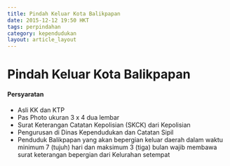 ```yaml
---
title: Pindah Keluar Kota Balikpapan
date: 2015-12-12 19:50 HKT
tags: perpindahan
category: kependudukan
layout: article_layout
---
```

# Pindah Keluar Kota Balikpapan

#### Persyaratan
- Asli KK dan KTP
- Pas Photo ukuran 3 x 4 dua lembar
- Surat Keterangan Catatan Kepolisian (SKCK) dari Kepolisian
- Pengurusan di Dinas Kependudukan dan Catatan Sipil
- Penduduk Balikpapan yang akan bepergian keluar daerah dalam waktu minimum 7 (tujuh) hari dan maksimum 3 (tiga) bulan wajib membawa surat keterangan bepergian dari Kelurahan setempat
